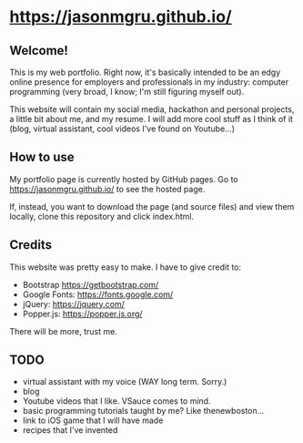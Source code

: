 # https://jasonmgru.github.io/

## Welcome!
This is my web portfolio. Right now, it's basically intended to be an edgy online presence for employers and professionals in my industry: computer programming (very broad, I know; I'm still figuring myself out). 

This website will contain my social media, hackathon and personal projects, a little bit about me, and my resume. I will add more cool stuff as I think of it (blog, virtual assistant, cool videos I've found on Youtube...)

## How to use
My portfolio page is currently hosted by GitHub pages. Go to https://jasonmgru.github.io/ to see the hosted page. 

If, instead, you want to download the page (and source files) and view them locally, clone this repository and click index.html. 

## Credits
This website was pretty easy to make. I have to give credit to:
* Bootstrap https://getbootstrap.com/
* Google Fonts: https://fonts.google.com/
* jQuery: https://jquery.com/
* Popper.js: https://popper.js.org/

There will be more, trust me.

## TODO
* virtual assistant with my voice (WAY long term. Sorry.)
* blog
* Youtube videos that I like. VSauce comes to mind.
* basic programming tutorials taught by me? Like thenewboston...
* link to iOS game that I will have made
* recipes that I've invented
